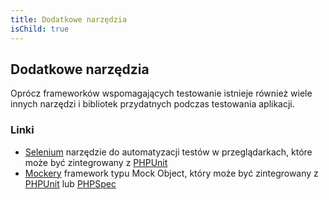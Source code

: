 ```yaml
---
title: Dodatkowe narzędzia
isChild: true
---
```


## Dodatkowe narzędzia

Oprócz frameworków wspomagających testowanie istnieje również wiele innych narzędzi i bibliotek przydatnych podczas
testowania aplikacji.

### Linki

* [Selenium](http://seleniumhq.org/) narzędzie do automatyzacji testów w przeglądarkach, które może być zintegrowany z [PHPUnit](http://www.phpunit.de/manual/3.1/en/selenium.html)
* [Mockery](https://github.com/padraic/mockery) framework typu Mock Object, który może być zintegrowany z [PHPUnit](http://phpunit.de/) lub [PHPSpec](http://www.phpspec.net/)
